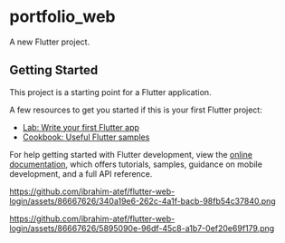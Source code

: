 # portfolio_web

A new Flutter project.

## Getting Started

This project is a starting point for a Flutter application.

A few resources to get you started if this is your first Flutter project:

- [Lab: Write your first Flutter app](https://docs.flutter.dev/get-started/codelab)
- [Cookbook: Useful Flutter samples](https://docs.flutter.dev/cookbook)

For help getting started with Flutter development, view the
[online documentation](https://docs.flutter.dev/), which offers tutorials,
samples, guidance on mobile development, and a full API reference.
 
https://github.com/ibrahim-atef/flutter-web-login/assets/86667626/340a19e6-262c-4a1f-bacb-98fb54c37840.png

https://github.com/ibrahim-atef/flutter-web-login/assets/86667626/5895090e-96df-45c8-a1b7-0ef20e69f179.png
